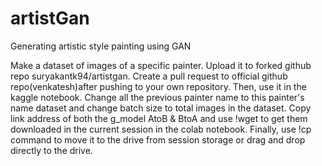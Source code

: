 # artistGan
Generating artistic style painting using GAN

Make a dataset of images of a specific painter.
Upload it to forked github repo suryakantk94/artistgan.
Create a pull request to official github repo(venkatesh)after pushing to your own repository.
Then, use it in the kaggle notebook. Change all the previous painter name to this painter's name dataset and change batch size to total images in the dataset.
Copy link address of both the g_model AtoB & BtoA and use !wget to get them downloaded in the current session in the colab notebook.
Finally, use !cp command to move it to the drive from session storage or drag and drop directly to the drive.
